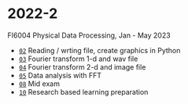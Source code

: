 # 2022-2
FI6004 Physical Data Processing, Jan - May 2023

+ [`02`]() Reading / wrting file, create graphics in Python
+ [`03`]() Fourier transform 1-d and wav file
+ [`04`]() Fourier transform 2-d and image file
+ [`05`]() Data analysis with FFT
+ [`08`]() Mid exam
+ [`10`]() Research based learning preparation
